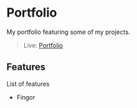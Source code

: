 # Portfolio
My portfolio featuring some of my projects.

> Live: [Portfolio](https://mxzawadzki.github.io/portfolio/)

## Features
List of features
* Fingor
